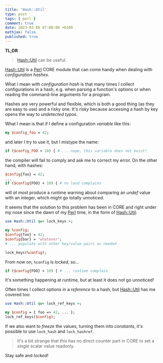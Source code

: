 ```yaml
---
title: 'Hash::Util'
type: post
tags: [ perl ]
comment: true
date: 2023-03-06 07:00:00 +0100
mathjax: false
published: true
---
```


**TL;DR**

> [Hash::Util][] can be useful.

[Hash::Util][] is a [Perl][] CORE module that can come handy when
dealing with *configuration hashes*.

What I mean with *configuration hash* is that many times I collect
configurations in a hash, e.g. when parsing a function's options or when
reading the command-line arguments for a program.

Hashes are very powerful and flexible, which is both a good thing (as
they are easy to use) and a risky one. It's *risky* because accessing a
hash by key opens the way to *undetected typos*.

What I mean is that if I define a configuration *variable* like this:

```perl
my $config_foo = 42;
```

and later I try to use it, but I mistype the name:

```perl
if ($config_FOO < 10) { # ... nope, this variable does not exist!
```

the compiler will fail to comply and ask me to correct my error. On the
other hand, with hashes:

```perl
$config{foo} = 42;
...
if ($config{FOO} < 10) { # no loud complains
```

will *at most* produce a runtime warning about comparing an *undef*
value with an integer, which might go totally unnoticed.

It seems that the solution to this problem has been in CORE and right
under my nose since the dawn of my [Perl][] time, in the form of
[Hash::Util][]:

```perl
use Hash::Util qw< lock_keys >;

my %config;
$config{foo} = 42;
$config{bar} = 'whatever';
# ... populate with other key/value pairs as needed

lock_keys(%config);
```

From now on, `%config` is *locked*, so...

```perl
if ($config{FOO} < 10) { # ... runtime complain
```

It's something happening at runtime, but at least it does not go
unnoticed!

Often times I collect options in a *reference* to a hash, but
[Hash::Util][] has me covered too:

```perl
use Hash::Util qw< lock_ref_keys >;

my $config = { foo => 42, ... };
lock_ref_keys($config);
```

If we also want to *freeze* the values, turning them into *constants*,
it's possible to use `lock_hash` and `lock_hashref`.

> It's a bit strange that this has no direct counter part in CORE to set
> a single scalar value readonly.

Stay safe and *locked*!


[Perl]: https://www.perl.org/
[Hash::Util]: https://metacpan.org/pod/Hash::Util
